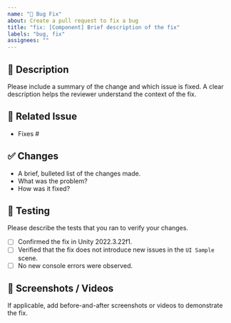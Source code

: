 ```yaml
---
name: "🐛 Bug Fix"
about: Create a pull request to fix a bug
title: "fix: [Component] Brief description of the fix"
labels: "bug, fix"
assignees: ""
---
```


## 📝 Description

Please include a summary of the change and which issue is fixed. A clear description helps the reviewer understand the context of the fix.

## 🔗 Related Issue

- Fixes #

## ✅ Changes

- A brief, bulleted list of the changes made.
- What was the problem?
- How was it fixed?

## 🧪 Testing

Please describe the tests that you ran to verify your changes.

- [ ] Confirmed the fix in Unity 2022.3.22f1.
- [ ] Verified that the fix does not introduce new issues in the `UI Sample` scene.
- [ ] No new console errors were observed.

## 📸 Screenshots / Videos

If applicable, add before-and-after screenshots or videos to demonstrate the fix.
